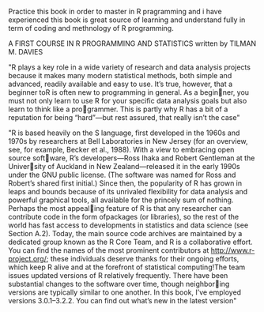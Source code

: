 Practice this book in order to master in  R pragramming and i have experienced this book is great source of learning and understand fully in term of coding and methnology of R programming.

A FIRST COURSE IN R PROGRAMMING AND STATISTICS written by TILMAN M. DAVIES

"R plays a key role in a wide variety of research and data analysis projects because it makes many modern statistical methods,
both simple and advanced, readily available and easy to use. It’s true, however, that a beginner toR is often new to programming in general. 
As a beginner, you must not only learn to use R for your specific data analysis goals but also learn to think like a programmer. This is partly why R has a bit of a reputation
for being “hard”—but rest assured, that really isn’t the case"


"R is based heavily on the S language, first developed in the 1960s and 1970s by researchers at Bell Laboratories in New Jersey (for an overview, see, for
example, Becker et al., 1988). With a view to embracing open source software, R’s developers—Ross Ihaka and Robert Gentleman at the University of Auckland in New Zealand—released it in the early 1990s under the GNU public license. (The software was named for Ross and Robert’s shared
first initial.) Since then, the popularity of R has grown in leaps and bounds because of its unrivaled flexibility for data analysis and powerful graphical
tools, all available for the princely sum of nothing. Perhaps the most appealing feature of R is that any researcher can contribute code in the form ofpackages (or libraries), so the rest of the world has fast access to developments in statistics and data science (see Section A.2).
Today, the main source code archives are maintained by a dedicated group known as the R Core Team, and R is a collaborative effort. You can find
the names of the most prominent contributors at http://www.r-project.org/; these individuals deserve thanks for their ongoing efforts, which keep R alive
and at the forefront of statistical computing!The team issues updated versions of R relatively frequently. There
have been substantial changes to the software over time, though neighboring versions are typically similar to one another. In this book, I’ve employed
versions 3.0.1–3.2.2. You can find out what’s new in the latest version"
